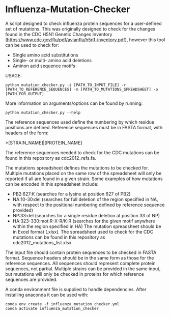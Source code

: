 # Influenza-Mutation-Checker
A script designed to check influenza protein sequences for a user-defined set of mutations. This was originally designed to check for the changes found in the CDC H5N1 Genetic Changes Inventory (https://www.cdc.gov/flu/pdf/avianflu/h5n1-inventory.pdf), however this tool can be used to check for:

  - Single amino acid substitutions
  - Single- or multi- amino acid deletions
  - Aminon acid sequence motifs

USAGE:
```
python mutation_checker.py -i [PATH_TO_INPUT_FILE] -r [PATH_TO_REFERENCE_SEQUENCES] -m [PATH_TO_MUTATIONS_SPREADSHEET] -o [PATH_FOR_OUTPUT]
```

More information on arguments/options can be found by running:

```
python mutation_checker.py --help
```

The reference sequences used define the numbering by which residue positions are defined. Reference sequences must be in FASTA format, with headers of the form:

\>[STRAIN_NAME]|[PROTEIN_NAME]

The reference sequences needed to check for the CDC mutations can be found in this repository as cdc2012_refs.fa.

The mutations spreadsheet defines the mutations to be checked for. Multiple mutations placed on the same row of the spreadsheet will only be reported if all are found in a given strain. Some examples of how mutations can be encoded in this spreadsheet include:
  - PB2:627:K  (searches for a lysine at position 627 of PB2)
  - NA:10-30:del  (searches for full deletion of the region specified in NA, with respect to the positional numbering defined by reference sequence  provided)
  - NP:33:del  (searches for a single residue deletion at position 33 of NP)
  - HA:323-330:mot:R-X-R/K-R  (searches for the given motif anywhere within the region specified in HA)
The mutation spreadsheet should be in Excel format (.xlsx). The spreadsheet used to check for the CDC mutations can be found in this repository as cdc2012_mutations_list.xlsx.

The input file should contain protein sequences to be checked in FASTA format. Sequence headers should be in the same form as those for the reference sequences. All sequences should represent complete protein sequences, not partial. Multiple strains can be provided in the same input, but mutations will only be checked in proteins for which reference sequences are provided.

A conda environment file is supplied to handle dependencies. After installing anaconda it can be used with:
```
conda env create -f influenza_mutation_checker.yml
conda activate influenza_mutation_checker
```
